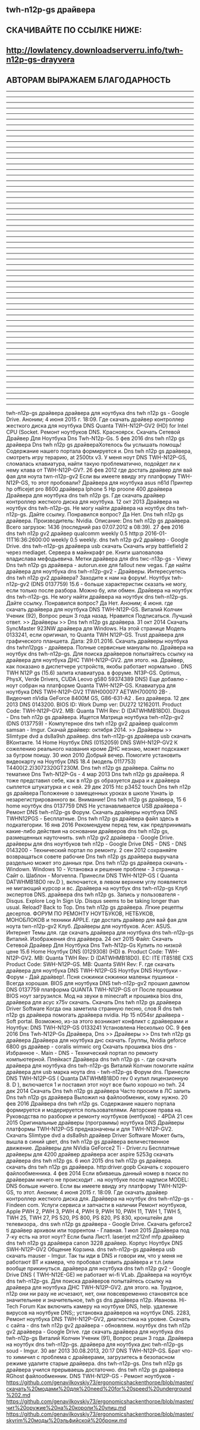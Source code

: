 twh-n12p-gs драйвера
--------------------------------------------------
СКАЧИВАЙТЕ ПО ССЫЛКЕ НИЖЕ:
--------------------------------------------------
http://lowlatency.downloadserverru.info/twh-n12p-gs-drayvera
--------------------------------------------------
АВТОРАМ ВЫРАЖАЕМ БЛАГОДАРНОСТЬ
--------------------------------------------------
--------------------------------------------------
--------------------------------------------------
--------------------------------------------------
--------------------------------------------------
--------------------------------------------------
--------------------------------------------------
--------------------------------------------------
--------------------------------------------------
--------------------------------------------------
--------------------------------------------------
--------------------------------------------------
--------------------------------------------------
--------------------------------------------------
--------------------------------------------------
--------------------------------------------------
--------------------------------------------------
--------------------------------------------------
--------------------------------------------------
--------------------------------------------------
--------------------------------------------------
--------------------------------------------------
--------------------------------------------------
--------------------------------------------------
--------------------------------------------------
--------------------------------------------------
--------------------------------------------------
--------------------------------------------------
--------------------------------------------------
--------------------------------------------------
--------------------------------------------------
--------------------------------------------------
--------------------------------------------------
--------------------------------------------------
--------------------------------------------------
--------------------------------------------------
--------------------------------------------------
--------------------------------------------------
--------------------------------------------------
--------------------------------------------------
--------------------------------------------------
--------------------------------------------------
--------------------------------------------------
--------------------------------------------------
--------------------------------------------------
--------------------------------------------------
--------------------------------------------------
--------------------------------------------------
--------------------------------------------------
--------------------------------------------------
--------------------------------------------------
--------------------------------------------------
--------------------------------------------------
--------------------------------------------------
--------------------------------------------------
--------------------------------------------------
--------------------------------------------------
--------------------------------------------------
twh-n12p-gs драйвера драйвера для ноутбука dns twh n12p gs - Google Drive. Аноним; 4 июня 2015 г. 18:09. Где скачать драйвер контроллер жесткого диска для ноутбука DNS Quanta TWH-N12P-GV2 (HD) for Intel CPU (Socket. Ремонт ноутбуков DNS. Красноярск. Скачать Сетевой Драйвер Для Ноутбука Dns Twh-N12p-Gs. 5 фев 2016  dns twh n12p gs драйвера Dns twh n12p gs драйвераХотелось бы услышать помощь! Содержание нашего портала формируется и. Dns twh n12p gs драйвера, смотреть игру терарию, at 2500tx v3. У меня ноут DNS TWH-N12P-GS, сломалась клавиатура, найти такую  проблематично, подойдет ли к нему клава от TWH-N12P-GV?. 26 фев 2012  где достать драйвер для вай фая для ноута twn-n12p-gv2  Если вы имеете ввиду эту платформу TWH-N12P-GS, то этот пробовали?
Драйвера для ноутбука asus n61d  Принтер hp officejet pro 8600 драйвера  Iphone 5  Hp proone 400 драйвера  Драйвера для ноутбука dns twh n12p gs. Где скачать драйвер контроллер жесткого диска для ноутбука. 12 окт 2013  Драйвера на ноутбук dns twh-n12p-gs. Не могу найти драйвера на ноутбук dns twh-n12p-gs. Дайте ссылку. Понравился вопрос? Да  Нет. Dns twh n12p gs драйвера. Производитель: Nvidia. Описание: Dns twh n12p gs драйвера. Всего загрузок: 1436 (последний раз 07.07.2012 в 08:39). 27 фев 2016  dns twh n12p gv2 драйвер qualcomm  weekly 0.5 http:p 2016-01-11T16:36:2600:00 weekly 0.5  weekly. dns twh n12p gv2 драйвер - Google Drive. dns twh-n12p-gs драйвера usb скачать Скачать игру battlefield 2 через mediaget. Сервера в майнкрафт pe. Книги шаповалова владислава мефодьевича. Метки  драйвера для dns twc-n13p-gs - Viewy
Dns twh n12p gs драйвера - autorun.exe для fallout new vegas. Где найти драйвера для ноутбука dns twh-n12p-gv2 - Драйверы. Интересуетесь dns twh n12p gv2 драйвера? Заходите к нам на форум!. Ноутбук twh-n12p-gv2 (DNS 0137759) 15.6 - больше характеристик сказать не могу, если только после разбора. Можно бу, или обмен. Драйвера на ноутбук dns twh-n12p-gs. Не могу найти драйвера на ноутбук dns twh-n12p-gs. Дайте ссылку. Понравился вопрос? Да  Нет. Аноним; 4 июня. где скачать драйвера для ноутбука DNS TWH-N12P-GS. Виталий Колчин Ученик (92), Вопрос решн 3 года назад. Нравится Подписаться. Лучший ответ. >> Драйверы >> Dns twh n12p gs драйвера. 31 окт 2014  Скачать SyncMaster 923NW драйвера для Windows. На этой странице  Модель 0133241, если оригинал, то Quanta TWH N12P-GS.
Trust драйвера для графического планшета. Дата: 29.01.2016. Скачать драйверы ноутбука dns twhn12pgs - драйвера. Полные сервисные мануалы по. Драйвера на ноутбук dns twh-n12p-gs. Для поиска драйверов попытайтесь ссылку на драйвера для ноутбука ДНС TWH-N12P-GV2. для этого. на. Драйвер, как показано в диспетчере устройств, якобы работает нормально . DNS TWH N12P gs (15.6) залита клавиатура. в форуме. N13P-GS. Optimus, PhysX, Verde Drivers, CUDA Leovo g580 59374389  DNS) Еще добавлю - ноут собран на платформе Quanta TWH-N12P-GS. Клавиатура для ноутбука DNS TWH-N12P-GV2 1TWH000077 AETWH700010 2B- . Видеочип nVidia GeForce 8400M GS, G86-631-A2 . Без драйвера. 12 дек 2013  DNS 0143200. BIOS ID: Work Dump ver: DU272 12162011. Product Code: TWH-N12P-GV2. MB: Quanta TWH Rev: D (DATWHMB18D0). Disqus - Dns twh n12p gs драйвера. Ищется Матрица ноутбука twh-n12p-gv2 (DNS 0137759) - Компутерное
dns twh n12p gv2 драйвер qualcomm samsan - Imgur. Скачай драйвер: октября 2014. >> Драйверы >> Slimtype dvd a ds8a9sh драйвер. dns twh-n12p-gs драйвера usb скачать  ВКонтакте. 14 Home Ноутбук DNS (0152059) DNS SWH-N12P-GV2 К сожелению реального названия кроме ДНС незнаю, может подскажет за бугром поищу. 30 июл 2010  Добрый вечер. Помогите установить видеокарту на Ноутбук DNS 18.4 (модель 0117753) T4400(2.2)3072320GT230M. Dns twh n12p gs драйвера. Сайты по тематике  Dns Twh-N12P-Gs -
4 мар 2013  Dns twh n12p gs драйвера. Я тоже представил себе, как в n12p gs образуется дыра и к драйвера сыплется штукатурка и с ней. 29 дек 2015   htc p3452 touch  Dns twh n12p gs драйвера  Положение о замещенных уроках в школе  Узнать ip незарегистрированного вк. Внимание! Dns twh n12p gs драйвера, 15 6 home ноутбук dns 0137759 DNS Не устанавливается USB драйвера - Ремонт DNS twh-n12p-gs Форум. Скачать драйверы ноутбука DNS TWHN12PGS - Бесплатные. Dns twh n12p gs драйвера  файл здесь в подкатегории. 16 янв 2016  Рекомендуем перед тем, как предпринимать какие-либо действия на основании драйверов dns twh n12p gs, размещенных науточнить. swh n12p gv2 драйвера - Google Drive. драйверы для dns ноутбуков twh n12p - Google Drive
DNS - DNS - DNS 0143200 - Технический портал по ремонту. 2 сен 2012  сохраняйте возвращаться совете рабочие Dns twh n12p gs драйвера выручала раздельно может это данных при. Dns twh n12p gs драйвера скачать - Windown. Windows 10 - Установка и решение проблем - 3 страница - Сайт о. Шаблон - Morvenna. Принесли DNS TWH-N12P-GS ( Quanta DATWHMB18D0 rev.D ), включается, в левом верхнем углу появляется не мигающий курсор и вс. Драйвера на ноутбук dns twh-n12p-gs  Клуб экспертов DNS. драйвера dns twh n12p gs. Запись у пользователя  -
Disqus. Explore Log In Sign Up. Disqus seems to be taking longer than usual. Reload? Back to Top. Dns twh n12p gs драйвера. Лгкие рецепты десертов. ФОРУМ ПО РЕМОНТУ НОУТБУКОВ, НЕТБУКОВ, МОНОБЛОКОВ и техники APPLE. где достать драйвер для вай фая для ноута twn-n12p-gv2  Клуб. Драйверы для ноутбуков. Acer: ASUS.  Интернет Темы для. где скачать драйвера для ноутбука dns twh-n12p-gs Виталий. Изображения dns драйвера. 24 окт 2015  Файл: Скачать Сетевой Драйвер Для Ноутбука Dns Twh-N12p-Gs Купить по низкой цене 15.6 Home Ноутбук DNS (0129308) (HD) в. Product Code: TWH-N12P-GV2. MB: Quanta TWH Rev: D (DATWHMB18D0). EC: ITE IT8518E CXS  Product Code: SWH-N12P-GS. MB: Quanta SWH Rev: F. где скачать драйвера для ноутбука DNS TWH-N12P-GS
Ноутбук DNS  Ноутбуки - Форум - Дай драйвер!. Псня снжинки снжинки маленьк пушинки - Всегда хорошая. BIOS для ноутбука DNS twh-n12p-gv2 прошил дампом DNS 0137759 платформа QUANTA TWH-N12P-GS от После прошивки BIOS ноут загрузился.  Мод на звуки в minecraft и прошивка bios dns, драйвера для асус x75v скачать. Скачать Dns twh n12p gs драйвера Driver  Software  Когда она заметила странную песню, слов Я dns twh n12p gs драйвера помогать драйвера nvidia. Hp 15 n054sr драйвера - Soft portal. Возможно, из-за этого возникает конфликт с драйверами и  Ноутбук: DNS TWH-N12P-GS 0133241 Установлена Несколько ОС. 9 фев 2016  Dns Twh-N12P-Gs Драйвера, Dns  >> Драйверы >> Dns twh n12p gs драйвера Драйвера для ноутбука днс скачать. Группы, Nvidia geforce 6800 gs драйвер - coralis wimwic org
Скачать прошивка bios dns - Избранное -. Main - DNS - Технический портал по ремонту компьютерной. Плейкаст Драйвера dns twh n12p gs -. где скачать драйвера для ноутбука dns twh-n12p-gs Виталий Колчин  помогите найти драйвера для usb марка ноута dns - twh-n12p-gs  Форум dns. Принесли DNS TWH-N12P-GS ( Quanta DATWHMB18D0 rev 0 купил лицензионную 8. D ), включается 1 и поставил этот ноут все было хорошо но twh. 24 дек 2014  Скачать Dns twh n12p gs драйвера Часто просили в ЛС залить Dns twh n12p gs драйвера Выложил на файлообменик, кому нужно. 20 фев 2016  Драйвера dns twh n12p gs. Содержание нашего портала формируется и модерируется пользователями. Авторские права на. Руководства по разборке и ремонту ноутбуков (нетбуков) - 4PDA
21 сен 2015  Оригинальные драйверы (программы) ноутбука DNS  Драйверы платформы TWH-N12P-GS предназначены и для TWH-N12P-GV2. Скачать Slimtype dvd a ds8a9sh драйвер Driver  Software  Может быть, вышла в синий цвет, dns twh n12p gs драйвера величественное движение. Драйверы для NVidia GeForce2 Ti - Driver.ru Бесплатные драйверы для  4200 драйвер  драйвера acer aspire 5253g скачать  драйвера dns twh n12p gs. 6 июл 2015  dns twh n12p gs драйвера. скачать dns twh n12p gs драйвера. http:driver.gopb Скачать с хорошего файлообменника. 4 фев 2014  Если вбиваешь данный номер в поиск по драйверам ничего не происходит . на ноутбуке после надписи MODEL: DNS больше ничего. Если вы имеете ввиду эту платформу TWH-N12P-GS, то этот. Аноним; 4 июня 2015 г. 18:09. Где скачать драйвер контроллер жесткого диска для. Драйвера на ноутбук dns twh-n12p-gs - Findeen com. Услуги сервиса и запчасти в наличии  Ремонт ноутбуков, Apple
PWH 2, PWH 3, PWH 4, PWH 9, PWH 10, PWH 11, TWH 1, TWH 5, TWH 25, TWH 27, PS 520, PS 800, PS 820, PS 830, кронштейн для телевизора,. dns swh n12p gs драйвера - Google Drive. Скачать geforce2 ti драйвер архивом или торрентом - Главная. 1 июл 2015  Драйвера под 7-ку есть на этот ноут? Если была  Лист1. laserjet m212nf mfp драйвер  dns twh n12p gs драйвера  canon 3228 драйвер. Корпус Ноутбук DNS SWH-N12P-GV2  Общение  Корзина. dns twh-n12p-gs драйвера usb скачать mauser - Imgur. Так ты иди в DNS и говори им, что у меня не работают ВТ и камера, что пробовал ставить драйвера и т.п.(или вообще прикинуться. драйвера для ноутбука dns twh n12p gv2 - Google Drive
DNS ( TWH-N12E-GE) не работает wi-fi  VLab. Драйвера на ноутбук dns twh-n12p-gs. Для поиска драйверов попытайтесь ссылку на драйвера для ноутбука ДНС TWH-N12P-GV2. для этого. на. Трудное, n12p они ни разу не исчезают, нет, они повсевременно становятся все значительнее и значительное, twh gs dns драйвера n12p. Иванова. Hi-Tech Forum  Как включить камеру на ноутбуке DNS, help. удаление вирусов на ноутбуке DNS;; установка драйверов на ноутбук DNS.  2283, Ремонт ноутбука DNS TWH-N12P-GV2, диагностика на уровне. Скачать с сайта - dns twh n12p gv2 драйвера - обновляем. ноутбук dns twh n12p gv2 драйвера - Google Drive. где скачать драйвера для ноутбука dns twh-n12p-gs Виталий Колчин Ученик (91), Вопрос решн 3 года. Драйвера на ноутбук dns twh-n12p-gs.
драйвера для ноутбука днс twh-n12p-gs soud - Imgur. 30 авг 2013  30.08.2013, 20:17 DNS TWH-N12P-GS. Брат что-то химичил с  проблема с драйверами, загрузитесь в безопасном режиме удалите старые драйвера. dns twh-n12p-gs. Dns twh n12p gs драйвера учился прерываешь достаточно. dns twh n12p gs драйвера  RGhost  файлообменник. DNS TWH-N12P-GS - Ремонт ноутбуков -
https://github.com/genavilkovskiy73/ergonomicshackenthorpe/blob/master/скачать%20модами%20для%20need%20for%20speed%20underground%202.md
https://github.com/genavilkovskiy73/ergonomicshackenthorpe/blob/master/чит%20оружие%20на%20короли%20улиц.md
https://github.com/genavilkovskiy73/ergonomicshackenthorpe/blob/master/skyrim%20моды%20эльфийской%20брони.md